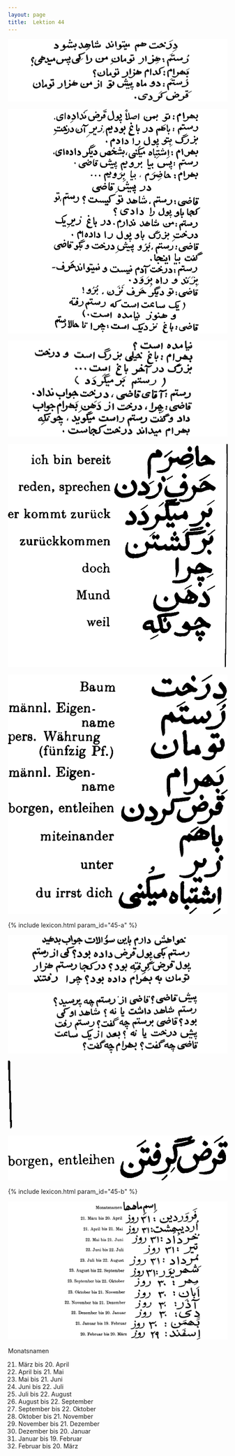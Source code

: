 ```yaml
---
layout: page
title:  Lektion 44
---
```



![image](/assets/s/111.png-07.png)

![image](/assets/s/112.png-02.png)

![image](/assets/s/113.png-02.png)

![image](/assets/s/2col/113.png-03_1L.png)

![image](/assets/s/2col/113.png-03_2R.png)

{% include lexicon.html param_id="45-a" %}

![image](/assets/s/113.png-04.png)

![image](/assets/s/114.png-02.png)

![image](/assets/s/2col/114.png-04_1L.png)

![image](/assets/s/2col/114.png-04_2R.png)

{% include lexicon.html param_id="45-b" %}

![image](/assets/s/114.png-05.png)

Monatsnamen

21. März bis 20. April
21. April bis 21. Mai
22. Mai bis 21. Juni
22. Juni bis 22. Juli
23. Juli bis 22. August
23. August bis 22. September
23. September bis 22. Oktober
23. Oktober bis 21. November
22. November bis 21. Dezember
22. Dezember bis 20. Januar
21. Januar bis 19. Februar
20. Februar bis 20. März
